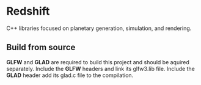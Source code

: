 
# Redshift

C++ libraries focused on planetary generation, simulation, and rendering.

## Build from source

**GLFW** and **GLAD** are required to build this project and should be aquired separately.
Include the **GLFW** headers and link its glfw3.lib file.
Include the **GLAD** header add its glad.c file to the compilation.
